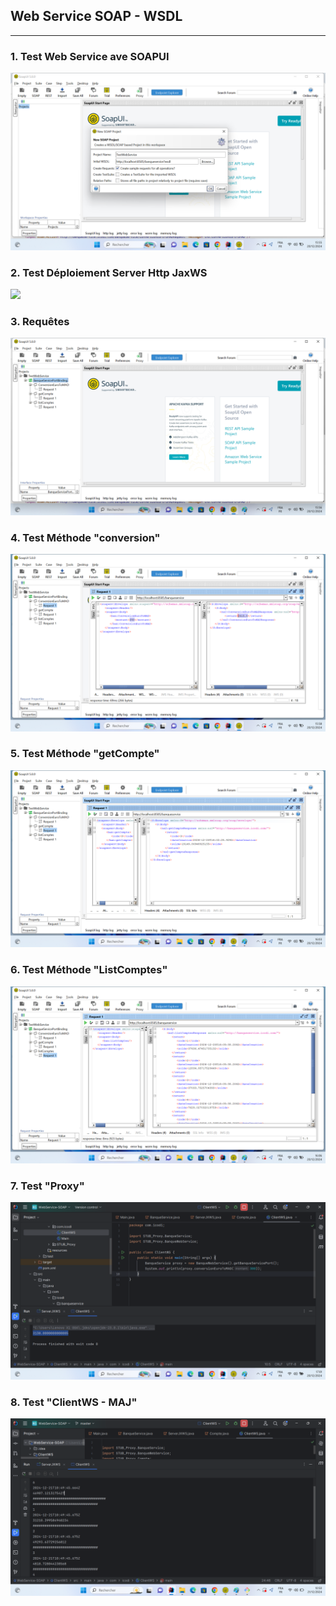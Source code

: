 <h2>Web Service SOAP - WSDL</h2>
<hr/>
<h3>1. Test Web Service ave SOAPUI</h3>
<img src="captures/1. TestWebService.png">
<h3>2. Test Déploiement Server Http JaxWS</h3>
<img src="captures/1.0. Test_Déploement_Server_Http_JaxWS.png">
<h3>3. Requêtes</h3>
<img src="captures/2. Requests.png">
<h3>4. Test Méthode "conversion"</h3>
<img src="captures/3. Test_Conversion_Method.png">
<h3>5. Test Méthode "getCompte"</h3>
<img src="captures/4. Test_getCompte_Method.png">
<h3>6. Test Méthode "ListComptes"</h3>
<img src="captures/5. Test_ListComptes_Method.png">
<h3>7. Test "Proxy"</h3>
<img src="captures/6. Test_Proxy_STUB.png">
<h3>8. Test "ClientWS - MAJ"</h3>
<img src="captures/7. Test_ClientWS_MAJ.png">
